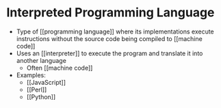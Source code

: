 # Interpreted Programming Language

- Type of [[programming language]] where its implementations execute instructions without the source code being compiled to [[machine code]]
- Uses an [[interpreter]] to execute the program and translate it into another language
  - Often [[machine code]]
- Examples:
  - [[JavaScript]]
  - [[Perl]]
  - [[Python]]

